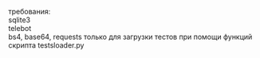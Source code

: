 требования: <br>
sqlite3 <br>
telebot <br>
bs4, base64, requests только для загрузки тестов при помощи функций скрипта testsloader.py
